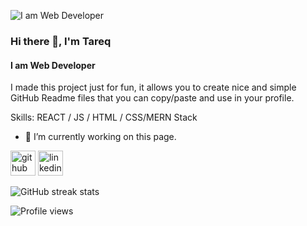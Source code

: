 ![I am Web Developer](https://th.bing.com/th/id/R.f6ac912540c8bf5a5ff73561f5b0700e?rik=cDf5nHIcWL0I3A&pid=ImgRaw&r=0)

### Hi there 👋, I'm Tareq
#### I am Web Developer

I made this project just for fun, it allows you to create nice and simple GitHub Readme files that you can copy/paste and use in your profile.

Skills: REACT / JS / HTML / CSS/MERN Stack

- 🔭 I’m currently working on this page. 


[<img src='https://cdn.jsdelivr.net/npm/simple-icons@3.0.1/icons/github.svg' alt='github' height='40'>](https://github.com/https://github.com/tareq179)  [<img src='https://cdn.jsdelivr.net/npm/simple-icons@3.0.1/icons/linkedin.svg' alt='linkedin' height='40'>](https://www.linkedin.com/in/www.linkedin.com/in/tareq179/)  

![GitHub streak stats](https://github-readme-streak-stats.herokuapp.com/?user=https://github.com/tareq179)  

![Profile views](https://gpvc.arturio.dev/https://github.com/tareq179)  
